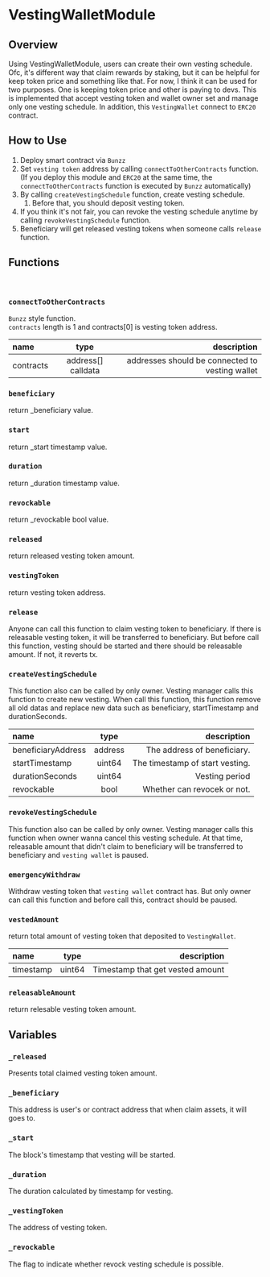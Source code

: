 # VestingWalletModule


## Overview

Using VestingWalletModule, users can create their own vesting schedule.
Ofc, it's different way that claim rewards by staking, but it can be helpful for keep token price and something like that.
For now, I think it can be used for two purposes.
One is keeping token price and other is paying to devs.
This is implemented that accept vesting token and wallet owner set and manage only one vesting schedule.
In addition, this `VestingWallet` connect to `ERC20` contract.


## How to Use

1. Deploy smart contract via `Bunzz`
2. Set `vesting token` address by calling `connectToOtherContracts` function.   (If you deploy this module and `ERC20` at the same time, the `connectToOtherContracts` function is executed by `Bunzz` automatically)
3. By calling `createVestingSchedule` function, create vesting schedule. 
   1) Before that, you should deposit vesting token.
4. If you think it's not fair, you can revoke the vesting schedule anytime by calling `revokeVestingSchedule` function.
5. Beneficiary will get released vesting tokens when someone calls `release` function.


## Functions

<br>

### `connectToOtherContracts`

`Bunzz` style function.  
`contracts` length is 1 and contracts[0] is vesting token address.

| name        | type             | description                       |
| :---        |    :----:        |          ---:                     |
| contracts   |address[] calldata| addresses should be connected to vesting wallet   |
        
### `beneficiary`
return _beneficiary value.

### `start`
return _start timestamp value.

### `duration`
return _duration timestamp value.

### `revockable`
return _revockable bool value.

### `released`
return released vesting token amount.

### `vestingToken`
return vesting token address.

### `release`
Anyone can call this function to claim vesting token to beneficiary.
If there is releasable vesting token, it will be transferred to beneficiary.
But before call this function, vesting should be started and there should be releasable amount.
If not, it reverts tx.

### `createVestingSchedule`

This function also can be called by only owner.
Vesting manager calls this function to create new vesting.
When call this function, this function remove all old datas and replace new data such as beneficiary, startTimestamp and durationSeconds.

| name             | type             | description                     |
| :---             |    :----:        |          ---:                   |
|beneficiaryAddress| address          | The address of beneficiary.     |
| startTimestamp   | uint64           | The timestamp of start vesting. |
| durationSeconds  | uint64           | Vesting period                  |
| revockable       | bool             | Whether can revocek or not.     |

### `revokeVestingSchedule`
This function also can be called by only owner.
Vesting manager calls this function when owner wanna cancel this vesting schedule.
At that time, releasable amount that didn't claim to beneficiary will be transferred to beneficiary and `vesting wallet` is paused.

### `emergencyWithdraw`
Withdraw vesting token that `vesting wallet` contract has.
But only owner can call this function and before call this, contract should be paused.

### `vestedAmount`

return total amount of vesting token that deposited to `VestingWallet`.

| name             | type             | description                      |
| :---             |    :----:        |          ---:                    |
| timestamp        | uint64           | Timestamp that get vested amount |

### `releasableAmount`
return relesable vesting token amount.

## Variables

### `_released`
Presents total claimed vesting token amount.

### `_beneficiary`
This address is user's or contract address that when claim assets, it will goes to.

### `_start`
The block's timestamp that vesting will be started.

### `_duration`
The duration calculated by timestamp for vesting.

### `_vestingToken`
The address of vesting token.

### `_revockable`
The flag to indicate whether revock vesting schedule is possible.
